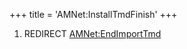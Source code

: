 +++
title = 'AMNet:InstallTmdFinish'
+++

1.  REDIRECT [AMNet:EndImportTmd](AMNet:EndImportTmd "wikilink")
